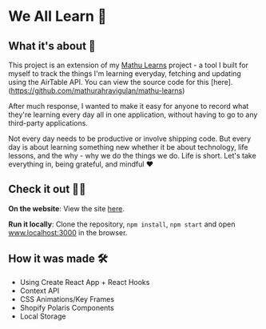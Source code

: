 # We All Learn 🤔

## What it's about 🥳

This project is an extension of my [Mathu Learns](http://mathu-learns.netlify.com) project - a tool I built for myself to track the things I'm learning everyday, fetching and updating using the AirTable API. You can view the source code for this [here].(https://github.com/mathurahravigulan/mathu-learns)

After much response, I wanted to make it easy for anyone to record what they're learning every day all in one application, without having to go to any third-party applications. 

Not every day needs to be productive or involve shipping code. But every day is about learning something new whether it be about technology, life lessons, and the why - why we do the things we do. Life is short. Let's take everything in, being grateful, and mindful ❤️

## Check it out 💁‍♀️
**On the website**: 
View the site [here](https://we-all-learn.netlify.app/).

**Run it locally**: 
Clone the repository, ``npm install``, ``npm start`` and open www.localhost:3000 in the browser. 

## How it was made 🛠
- Using Create React App + React Hooks
- Context API
- CSS Animations/Key Frames
- Shopify Polaris Components
- Local Storage

